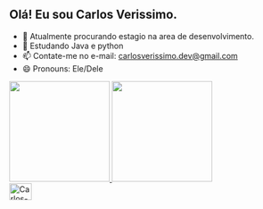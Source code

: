 ## Olá! Eu sou Carlos Verissimo.

- 🔭 Atualmente procurando estagio na area de desenvolvimento.
- 🌱 Estudando Java e python
- 📫 Contate-me no e-mail: carlosverissimo.dev@gmail.com
- 😄 Pronouns: Ele/Dele

<div>
  <a href="https://github.com/CarlosVerissimoDev">
   <img height="180cm" src="https://github-readme-stats.vercel.app/api?username=CarlosVerissimoDev&show_icons=true&theme=great-gatsby&include_all_commits=true&count_private=true"/>
   <img height="180cm" src="https://github-readme-stats.vercel.app/api/top-langs/?username=CarlosVerissimoDev&layout=compact&langs_count=16&theme=great-gatsby"/>
</div>
  
<div>
  <img align="center" alt="Carlos-Java" height="30" width="40" src="https://cdn.jsdelivr.net/gh/devicons/devicon/icons/java/java-original.svg"/>

</div>
